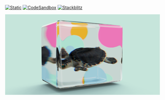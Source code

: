 [![Static](https://img.shields.io/badge/demo-%23646CFF.svg?logo=html5&logoColor=white)](https://pmndrs.github.io/examples/aquarium)
[![CodeSandbox](https://img.shields.io/badge/codesandbox-040404?logo=codesandbox&logoColor=DBDBDB)](https://codesandbox.io/s/github/pmndrs/examples/tree/main/demos/aquarium)
[![Stackblitz](https://img.shields.io/badge/stackblitz-fff?logo=Stackblitz&logoColor=1389FD)](https://stackblitz.com/github/pmndrs/examples/tree/main/demos/aquarium)

![](thumbnail.png)
